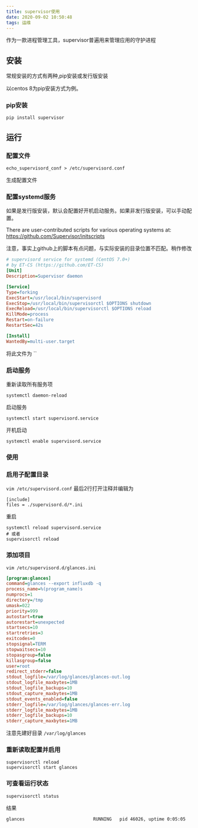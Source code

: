 ```yaml
---
title: supervisor使用
date: 2020-09-02 10:50:48
tags: 运维
---
```


作为一款进程管理工具，supervisor普遍用来管理应用的守护进程

<!--more-->

## 安装

常规安装的方式有两种,pip安装或发行版安装

以centos 8为pip安装方式为例。

### pip安装

```shell
pip install supervisor
```

## 运行

### 配置文件

```
echo_supervisord_conf > /etc/supervisord.conf
```
生成配置文件

### 配置systemd服务

如果是发行版安装，默认会配置好开机启动服务。如果非发行版安装，可以手动配置。

There are user-contributed scripts for various operating systems at: https://github.com/Supervisor/initscripts

注意，事实上github上的脚本有点问题，与实际安装的目录位置不匹配。稍作修改

```ini
# supervisord service for systemd (CentOS 7.0+)
# by ET-CS (https://github.com/ET-CS)
[Unit]
Description=Supervisor daemon

[Service]
Type=forking
ExecStart=/usr/local/bin/supervisord
ExecStop=/usr/local/bin/supervisorctl $OPTIONS shutdown
ExecReload=/usr/local/bin/supervisorctl $OPTIONS reload
KillMode=process
Restart=on-failure
RestartSec=42s

[Install]
WantedBy=multi-user.target
```
将此文件为 ``
### 启动服务

重新读取所有服务项

```
systemctl daemon-reload
```
启动服务

```
systemctl start supervisord.service
```
开机启动

```
systemctl enable supervisord.service
```

### 使用

### 启用子配置目录

`vim /etc/supervisord.conf`
最后2行打开注释并编辑为
```
[include]
files = ./supervisord.d/*.ini
```

重启

```
systemctl reload supervisord.service
# 或者
supervisorctl reload
```

### 添加项目

`vim /etc/supervisord.d/glances.ini`

```ini
[program:glances]
command=glances --export influxdb -q
process_name=%(program_name)s
numprocs=1
directory=/tmp
umask=022
priority=999
autostart=true
autorestart=unexpected
startsecs=10
startretries=3
exitcodes=0
stopsignal=TERM
stopwaitsecs=10
stopasgroup=false
killasgroup=false
user=root
redirect_stderr=false
stdout_logfile=/var/log/glances/glances-out.log
stdout_logfile_maxbytes=1MB
stdout_logfile_backups=10
stdout_capture_maxbytes=1MB
stdout_events_enabled=false
stderr_logfile=/var/log/glances/glances-err.log
stderr_logfile_maxbytes=1MB
stderr_logfile_backups=10
stderr_capture_maxbytes=1MB
```
注意先建好目录 `/var/log/glances`

### 重新读取配置并启用

```
supervisorctl reload
supervisorctl start glances
```

### 可查看运行状态

```
supervisorctl status
```

结果

```
glances                          RUNNING   pid 46026, uptime 0:05:05
```